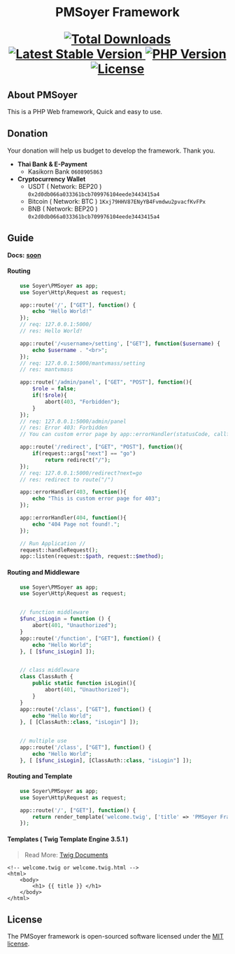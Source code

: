 <h1 align="center">
    PMSoyer Framework
</1h>

<p align="center">
    <a href="https://packagist.org/packages/soyer/framework">
        <img src="https://img.shields.io/packagist/dt/soyer/framework" alt="Total Downloads">
    </a>
    <a href="https://packagist.org/packages/soyer/framework">
        <img src="https://img.shields.io/packagist/v/soyer/framework" alt="Latest Stable Version">
    </a>
    <a href="https://packagist.org/packages/soyer/framework">
        <img src="https://img.shields.io/badge/PHP-7.4.30-blue" alt="PHP Version">
    </a>
    <a href="https://packagist.org/packages/soyer/framework">
        <img src="https://img.shields.io/github/license/mantvmass/PMSoyer" alt="License">
    </a>
</p>


## About PMSoyer

This is a PHP Web framework, Quick and easy to use.


<!-- ## Installation
```shell
composer require soyer/framework -s dev
``` -->

## Donation
Your donation will help us budget to develop the framework. Thank you.
- **Thai Bank & E-Payment**
  - Kasikorn Bank ```0608905863```
- **Cryptocurrency Wallet**
  - USDT ( Network: BEP20 ) ```0x2d0db066a033361bcb709976104eede3443415a4```
  - Bitcoin ( Network: BTC ) ```1Kxj79HHV87ENyYB4Fvmdwu2pvacfKvFPx```
  - BNB ( Network: BEP20 ) ```0x2d0db066a033361bcb709976104eede3443415a4```

  
## Guide 
 
**Docs:** [**soon**](https://github.com/PMSoyer)

#### Routing
```php
    use Soyer\PMSoyer as app;
    use Soyer\Http\Request as request;

    app::route('/', ["GET"], function() {
        echo "Hello World!"
    });
    // req: 127.0.0.1:5000/
    // res: Hello World!

    app::route('/<username>/setting', ["GET"], function($username) {
        echo $username . "<br>";
    });
    // req: 127.0.0.1:5000/mantvmass/setting
    // res: mantvmass

    app::route('/admin/panel', ["GET", "POST"], function(){
        $role = false;
        if(!$role){
            abort(403, "Forbidden");
        }
    });
    // req: 127.0.0.1:5000/admin/panel
    // res: Error 403: Forbidden
    // You can custom error page by app::errorHandler(statusCode, callfunction)

	app::route('/redirect', ["GET", "POST"], function(){
        if(request::args["next"] == "go")
            return redirect("/");
    });
    // req: 127.0.0.1:5000/redirect?next=go
    // res: redirect to route("/")

    app::errorHandler(403, function(){
        echo "This is custom error page for 403"; 
    });

    app::errorHandler(404, function(){
        echo "404 Page not found!."; 
    });

    // Run Application //
    request::handleRequest();
    app::listen(request::$path, request::$method);
```

#### Routing and Middleware
```php
    use Soyer\PMSoyer as app;
    use Soyer\Http\Request as request;


    // function middleware
    $func_isLogin = function () {
        abort(401, "Unauthorized");
    }
    app::route('/function', ["GET"], function() {
        echo "Hello World";
    }, [ [$func_isLogin] ]);


    // class middleware
    class ClassAuth {
        public static function isLogin(){
            abort(401, "Unauthorized");
        }
    }
    app::route('/class', ["GET"], function() {
        echo "Hello World";
    }, [ [ClassAuth::class, "isLogin"] ]);


    // multiple use
    app::route('/class', ["GET"], function() {
        echo "Hello World";
    }, [ [$func_isLogin], [ClassAuth::class, "isLogin"] ]);
```

#### Routing and Template
```php
    use Soyer\PMSoyer as app;
    use Soyer\Http\Request as request;

    app::route('/', ["GET"], function() {
        return render_template('welcome.twig', ['title' => 'PMSoyer Framework']);
    });
```

#### Templates (  Twig Template Engine 3.5.1 )
> Read More: [Twig Documents](https://twig.symfony.com/doc/3.x/)
```twig
<!-- welcome.twig or welcome.twig.html -->
<html>
    <body>
        <h1> {{ title }} </h1>
    </body>
</html>
```

## License
The PMSoyer framework is open-sourced software licensed under the [MIT license](https://github.com/mantvmass/PMSoyer/blob/main/LICENSE).
